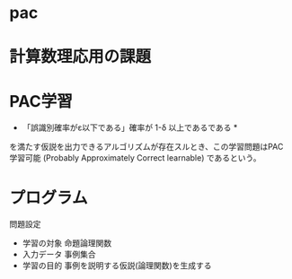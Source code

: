 pac
===

# 計算数理応用の課題

# PAC学習

* 「誤識別確率がε以下である」確率が 1-δ 以上であるである *

を満たす仮説を出力できるアルゴリズムが存在スルとき、この学習問題はPAC
学習可能 (Probably Approximately Correct learnable) であるという。


# プログラム

問題設定
* 学習の対象 命題論理関数
* 入力データ 事例集合
* 学習の目的 事例を説明する仮説(論理関数)を生成する

